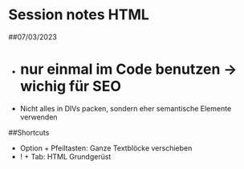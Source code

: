 # Session notes HTML

##07/03/2023

- <h1> nur einmal im Code benutzen -> wichig für SEO
- Nicht alles in DIVs packen, sondern eher semantische Elemente verwenden

##Shortcuts

- Option + Pfeiltasten: Ganze Textblöcke verschieben
- ! + Tab: HTML Grundgerüst
